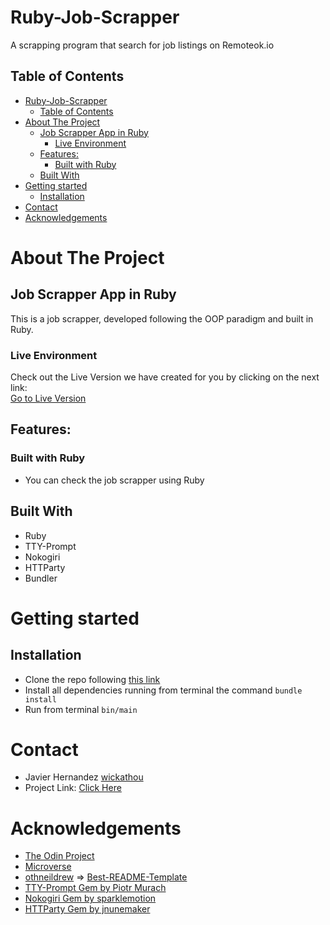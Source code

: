 <!-- PROJECT LOGO -->
# Ruby-Job-Scrapper
A scrapping program that search for job listings on Remoteok.io
<!-- TABLE OF CONTENTS -->
## Table of Contents
- [Ruby-Job-Scrapper](#ruby-job-scrapper)
  - [Table of Contents](#table-of-contents)
- [About The Project](#about-the-project)
  - [Job Scrapper App in Ruby](#job-scrapper-app-in-ruby)
    - [Live Environment](#live-environment)
  - [Features:](#features)
    - [Built with Ruby](#built-with-ruby)
  - [Built With](#built-with)
- [Getting started](#getting-started)
  - [Installation](#installation)
- [Contact](#contact)
- [Acknowledgements](#acknowledgements)
<!-- ABOUT THE PROJECT -->
# About The Project
## Job Scrapper App in Ruby
This is a job scrapper, developed following the OOP paradigm and built in Ruby.

### Live Environment
Check out the Live Version we have created for you by clicking on the next link:<br>
[Go to Live Version](https://gitpod.io/github.com/wickathou/ruby-scrapper/tree/logic)

## Features:
### Built with Ruby
- You can check the job scrapper using Ruby
## Built With
* Ruby
* TTY-Prompt
* Nokogiri
* HTTParty
* Bundler


<!-- GETTING STARTED -->
# Getting started
## Installation
* Clone the repo following [this link](https://github.com/wickathou/ruby-scrapper)
* Install all dependencies running from terminal the command `bundle install`
* Run from terminal `bin/main`
<!-- CONTACT -->
# Contact
* Javier Hernandez [wickathou](https://github.com/wickathou)
* Project Link: [Click Here](https://github.com/wickathou/ruby-scrapper)
<!-- ACKNOWLEDGEMENTS -->
# Acknowledgements
- [The Odin Project](https://www.theodinproject.com)
- [Microverse](https://microverse.org)
- [othneildrew](https://github.com/othneildrew) => [Best-README-Template](https://github.com/othneildrew/Best-README-Template)
- [TTY-Prompt Gem by Piotr Murach](https://rubygems.org/profiles/piotrmurach)
- [Nokogiri Gem by sparklemotion](https://github.com/sparklemotion/nokogiri)
- [HTTParty Gem by jnunemaker](https://github.com/jnunemaker/httparty)
